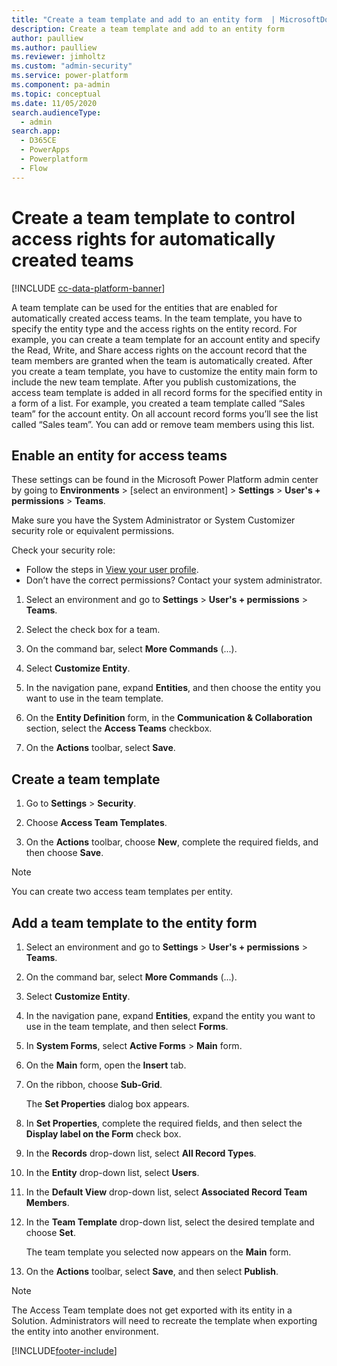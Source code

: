 ```yaml
---
title: "Create a team template and add to an entity form  | MicrosoftDocs"
description: Create a team template and add to an entity form
author: paulliew
ms.author: paulliew
ms.reviewer: jimholtz
ms.custom: "admin-security"
ms.service: power-platform
ms.component: pa-admin
ms.topic: conceptual
ms.date: 11/05/2020
search.audienceType: 
  - admin
search.app:
  - D365CE
  - PowerApps
  - Powerplatform
  - Flow
---
```

# Create a team template to control access rights for automatically created teams

<!-- legacy procedure -->

[!INCLUDE [cc-data-platform-banner](../includes/cc-data-platform-banner.md)]


A team template can be used for the entities that are enabled for automatically created access teams. In the team template, you have to specify the entity type and the access rights on the entity record. For example, you can create a team template for an account entity and specify the Read, Write, and Share access rights on the account record that the team members are granted when the team is automatically created. After you create a team template, you have to customize the entity main form to include the new team template. After you publish customizations, the access team template is added in all record forms for the specified entity in a form of a list. For example, you created a team template called “Sales team” for the account entity. On all account record forms you’ll see the list called “Sales team”. You can add or remove team members using this list.  
    
## Enable an entity for access teams  

These settings can be found in the Microsoft Power Platform admin center by going to **Environments** > [select an environment] > **Settings** > **User's + permissions** > **Teams**.

Make sure you have the System Administrator or System Customizer security role or equivalent permissions.

Check your security role:
- Follow the steps in [View your user profile](/powerapps/user/view-your-user-profile).
- Don’t have the correct permissions? Contact your system administrator.

1. Select an environment and go to **Settings** > **User's + permissions** > **Teams**.

2. Select the check box for a team.

3. On the command bar, select **More Commands** (...).

4. Select **Customize Entity**. 

5. In the navigation pane, expand **Entities**, and then choose the entity you want to use in the team template.  

6. On the **Entity Definition** form, in the **Communication & Collaboration** section, select the **Access Teams** checkbox.  

7. On the **Actions** toolbar, select **Save**.  
  

## Create a team template  
  
1. Go to **Settings** > **Security**.
  
2. Choose **Access Team Templates**.  
  
3. On the **Actions** toolbar, choose **New**, complete the required fields, and then choose **Save**.  

> [!NOTE]
> You can create two access team templates per entity.

## Add a team template to the entity form   
  
1. Select an environment and go to **Settings** > **User's + permissions** > **Teams**.

2. On the command bar, select **More Commands** (...).

3. Select **Customize Entity**.  

4. In the navigation pane, expand **Entities**, expand the entity you want to use in the team template, and then select **Forms**.  

5. In **System Forms**, select **Active Forms** > **Main** form. 

6. On the **Main** form, open the **Insert** tab.  

7. On the ribbon, choose **Sub-Grid**.  
  
    The **Set Properties** dialog box appears.  
  
8. In **Set Properties**, complete the required fields, and then select the **Display label on the Form** check box. 

9. In the **Records** drop-down list, select **All Record Types**.  

10. In the **Entity** drop-down list, select **Users**.  

11. In the **Default View** drop-down list, select **Associated Record Team Members**.  

12. In the **Team Template** drop-down list, select the desired template and choose **Set**.  
  
     The team template you selected now appears on the **Main** form.  
  
13. On the **Actions** toolbar, select **Save**, and then select **Publish**.  
  
> [!NOTE]
> The Access Team template does not get exported with its entity in a Solution.  Administrators will need to recreate the template when exporting the entity into another environment.



[!INCLUDE[footer-include](../includes/footer-banner.md)]